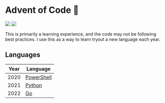 # Advent of Code :christmas_tree:

![](https://img.shields.io/badge/stars%20⭐-34-yellow)
![](https://img.shields.io/badge/days%20completed-17-red)

This is primarily a learning experience, and the code may not be following best practices. I use this as a way to learn tryout a new language each year.

## Languages

| Year | Language                                                    |
| ---- | ----------------------------------------------------------- |
| 2020 | [PowerShell](https://learn.microsoft.com/en-us/powershell/) |
| 2021 | [Python](https://www.python.org/)                           |
| 2022 | [Go](https://golang.org/)                                   |
